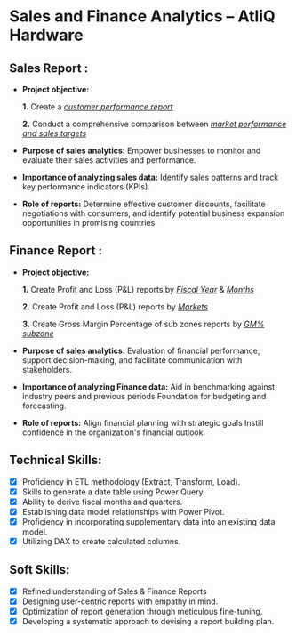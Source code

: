 # Sales and Finance Analytics – AtliQ Hardware

## Sales Report :


- **Project objective:** 

    **1.** Create a _[customer performance report](https://github.com/NVishnunath/Excel-Sales-Analytics/blob/master/Customer_net_sales_performance.pdf)_ 

    **2.** Conduct a comprehensive comparison between _[market performance and sales targets](https://github.com/NVishnunath/Excel-Sales-Analytics/blob/master/Market_performance_Vs_target.pdf)_

- **Purpose of sales analytics:** Empower businesses to monitor and evaluate their sales activities and performance.

- **Importance of analyzing sales data:** Identify sales patterns and track key performance indicators (KPIs).

- **Role of reports:** Determine effective customer discounts, facilitate negotiations with consumers, and identify potential business expansion opportunities in promising countries.


## Finance Report :

- **Project objective:** 

   **1.** Create Profit and Loss (P&L) reports by _[Fiscal Year](https://github.com/NVishnunath/Excel-Sales-Analytics/blob/master/P%26L_by_fisical_year.pdf)_ & _[Months](https://github.com/NVishnunath/Excel-Sales-Analytics/blob/master/P%26L_by_Quarters.pdf)_ 

   **2.** Create Profit and Loss (P&L) reports by _[Markets](https://github.com/NVishnunath/Excel-Sales-Analytics/blob/master/P%26L_by_markets.pdf)_

   **3.** Create Gross Margin Percentage of sub zones reports by _[GM% subzone](https://github.com/NVishnunath/Excel-Sales-Analytics/blob/master/Gross_Margin%25_by_quarters_sub_zone.pdf)_
  

- **Purpose of sales analytics:** Evaluation of financial performance, support decision-making, and facilitate communication with stakeholders.

- **Importance of analyzing Finance data:** Aid in benchmarking against industry peers and previous periods Foundation for budgeting and forecasting.

- **Role of reports:** Align financial planning with strategic goals Instill confidence in the organization's financial outlook.


## Technical Skills:
- [x]	Proficiency in ETL methodology (Extract, Transform, Load).
- [x]	Skills to generate a date table using Power Query.
- [x]	Ability to derive fiscal months and quarters.
- [x]	Establishing data model relationships with Power Pivot.
- [x]	Proficiency in incorporating supplementary data into an existing data model.
- [x]	Utilizing DAX to create calculated columns.

## Soft Skills:
- [x]	Refined understanding of Sales & Finance Reports
- [x]	Designing user-centric reports with empathy in mind.
- [x]	Optimization of report generation through meticulous fine-tuning.
- [x]	Developing a systematic approach to devising a report building plan.
